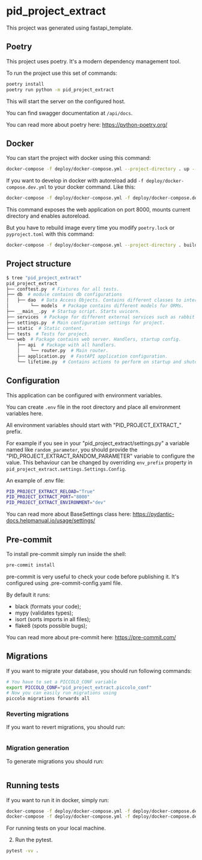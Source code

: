 # pid_project_extract

This project was generated using fastapi_template.

## Poetry

This project uses poetry. It's a modern dependency management
tool.

To run the project use this set of commands:

```bash
poetry install
poetry run python -m pid_project_extract
```

This will start the server on the configured host.

You can find swagger documentation at `/api/docs`.

You can read more about poetry here: https://python-poetry.org/

## Docker

You can start the project with docker using this command:

```bash
docker-compose -f deploy/docker-compose.yml --project-directory . up --build
```

If you want to develop in docker with autoreload add `-f deploy/docker-compose.dev.yml`
to your docker command.
Like this:

```bash
docker-compose -f deploy/docker-compose.yml -f deploy/docker-compose.dev.yml --project-directory . up --build
```

This command exposes the web application on port 8000, mounts current directory and
enables autoreload.

But you have to rebuild image every time you modify `poetry.lock` or `pyproject.toml`
with this command:

```bash
docker-compose -f deploy/docker-compose.yml --project-directory . build
```

## Project structure

```bash
$ tree "pid_project_extract"
pid_project_extract
├── conftest.py  # Fixtures for all tests.
├── db  # module contains db configurations
│   ├── dao  # Data Access Objects. Contains different classes to interact with database.
│        └── models  # Package contains different models for ORMs.
├── __main__.py  # Startup script. Starts uvicorn.
├── services  # Package for different external services such as rabbit or redis etc.
├── settings.py  # Main configuration settings for project.
├── static  # Static content.
├── tests  # Tests for project.
└── web  # Package contains web server. Handlers, startup config.
    ├── api  # Package with all handlers.
    │    └── router.py  # Main router.
    ├── application.py  # FastAPI application configuration.
    └── lifetime.py  # Contains actions to perform on startup and shutdown.
```

## Configuration

This application can be configured with environment variables.

You can create `.env` file in the root directory and place all
environment variables here.

All environment variables should start with "PID_PROJECT_EXTRACT_" prefix.

For example if you see in your "pid_project_extract/settings.py" a variable named like
`random_parameter`, you should provide the "PID_PROJECT_EXTRACT_RANDOM_PARAMETER"
variable to configure the value. This behaviour can be changed by
overriding `env_prefix` property
in `pid_project_extract.settings.Settings.Config`.

An example of .env file:

```bash
PID_PROJECT_EXTRACT_RELOAD="True"
PID_PROJECT_EXTRACT_PORT="8000"
PID_PROJECT_EXTRACT_ENVIRONMENT="dev"
```

You can read more about BaseSettings class
here: https://pydantic-docs.helpmanual.io/usage/settings/

## Pre-commit

To install pre-commit simply run inside the shell:

```bash
pre-commit install
```

pre-commit is very useful to check your code before publishing it.
It's configured using .pre-commit-config.yaml file.

By default it runs:

* black (formats your code);
* mypy (validates types);
* isort (sorts imports in all files);
* flake8 (spots possible bugs);

You can read more about pre-commit here: https://pre-commit.com/

## Migrations

If you want to migrate your database, you should run following commands:

```bash
# You have to set a PICCOLO_CONF variable
export PICCOLO_CONF="pid_project_extract.piccolo_conf"
# Now you can easily run migrations using 
piccolo migrations forwards all
```

### Reverting migrations

If you want to revert migrations, you should run:

```bash
```

### Migration generation

To generate migrations you should run:

```bash
```

## Running tests

If you want to run it in docker, simply run:

```bash
docker-compose -f deploy/docker-compose.yml -f deploy/docker-compose.dev.yml --project-directory . run --build --rm api pytest -vv .
docker-compose -f deploy/docker-compose.yml -f deploy/docker-compose.dev.yml --project-directory . down
```

For running tests on your local machine.

2. Run the pytest.

```bash
pytest -vv .
```
